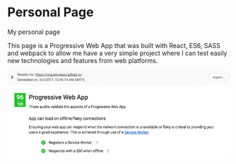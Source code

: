 # Personal Page
My personal page

This page is a Progressive Web App that was built with React, ES6, SASS and webpack to allow me have a very simple project where I can test easily new technologies and features from web platforms.

![Score in LightHouse](app/resources/images/lighthouse.png)
